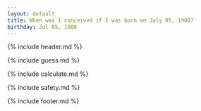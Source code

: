```yaml
---
layout: default
title: When was I conceived if I was born on July 05, 1900?
birthday: Jul 05, 1900
---
```


{% include header.md %}

{% include guess.md %}

{% include calculate.md %}

{% include safety.md %}

{% include footer.md %}



